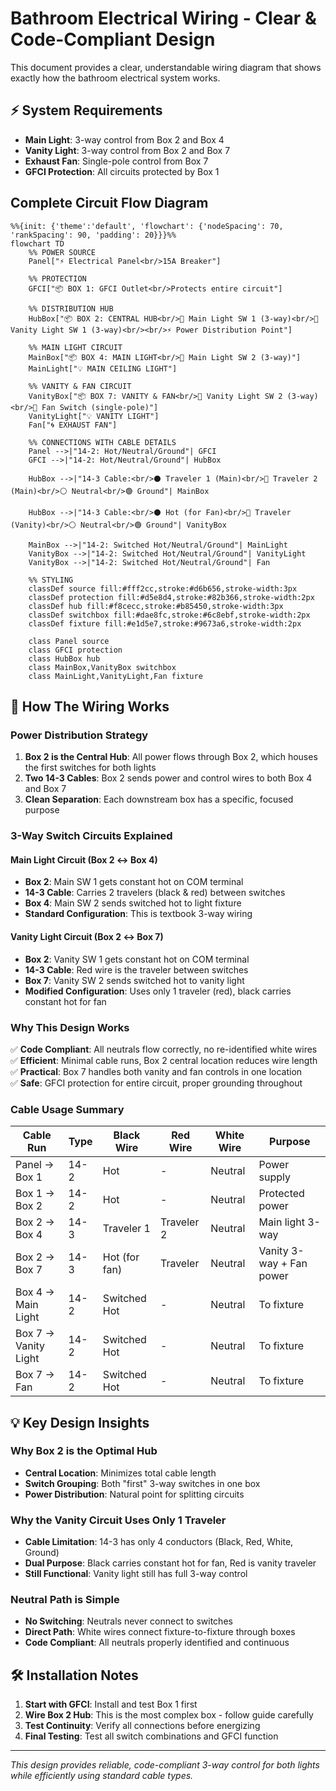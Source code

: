 # Bathroom Electrical Wiring - Clear & Code-Compliant Design

This document provides a clear, understandable wiring diagram that shows exactly how the bathroom electrical system works.

## ⚡ System Requirements
- **Main Light**: 3-way control from Box 2 and Box 4
- **Vanity Light**: 3-way control from Box 2 and Box 7  
- **Exhaust Fan**: Single-pole control from Box 7
- **GFCI Protection**: All circuits protected by Box 1

## Complete Circuit Flow Diagram

```mermaid
%%{init: {'theme':'default', 'flowchart': {'nodeSpacing': 70, 'rankSpacing': 90, 'padding': 20}}}%%
flowchart TD
    %% POWER SOURCE
    Panel["⚡ Electrical Panel<br/>15A Breaker"]
    
    %% PROTECTION
    GFCI["📦 BOX 1: GFCI Outlet<br/>Protects entire circuit"]
    
    %% DISTRIBUTION HUB
    HubBox["📦 BOX 2: CENTRAL HUB<br/>🔘 Main Light SW 1 (3-way)<br/>🔘 Vanity Light SW 1 (3-way)<br/><br/>⚡ Power Distribution Point"]
    
    %% MAIN LIGHT CIRCUIT
    MainBox["📦 BOX 4: MAIN LIGHT<br/>🔘 Main Light SW 2 (3-way)"]
    MainLight["💡 MAIN CEILING LIGHT"]
    
    %% VANITY & FAN CIRCUIT  
    VanityBox["📦 BOX 7: VANITY & FAN<br/>🔘 Vanity Light SW 2 (3-way)<br/>🔘 Fan Switch (single-pole)"]
    VanityLight["💡 VANITY LIGHT"]
    Fan["🌀 EXHAUST FAN"]

    %% CONNECTIONS WITH CABLE DETAILS
    Panel -->|"14-2: Hot/Neutral/Ground"| GFCI
    GFCI -->|"14-2: Hot/Neutral/Ground"| HubBox
    
    HubBox -->|"14-3 Cable:<br/>⚫ Traveler 1 (Main)<br/>🔴 Traveler 2 (Main)<br/>⚪ Neutral<br/>🟢 Ground"| MainBox
    
    HubBox -->|"14-3 Cable:<br/>⚫ Hot (for Fan)<br/>🔴 Traveler (Vanity)<br/>⚪ Neutral<br/>🟢 Ground"| VanityBox
    
    MainBox -->|"14-2: Switched Hot/Neutral/Ground"| MainLight
    VanityBox -->|"14-2: Switched Hot/Neutral/Ground"| VanityLight  
    VanityBox -->|"14-2: Switched Hot/Neutral/Ground"| Fan

    %% STYLING
    classDef source fill:#fff2cc,stroke:#d6b656,stroke-width:3px
    classDef protection fill:#d5e8d4,stroke:#82b366,stroke-width:2px
    classDef hub fill:#f8cecc,stroke:#b85450,stroke-width:3px
    classDef switchbox fill:#dae8fc,stroke:#6c8ebf,stroke-width:2px
    classDef fixture fill:#e1d5e7,stroke:#9673a6,stroke-width:2px

    class Panel source
    class GFCI protection
    class HubBox hub
    class MainBox,VanityBox switchbox
    class MainLight,VanityLight,Fan fixture
```

## 🔧 How The Wiring Works

### **Power Distribution Strategy**
1. **Box 2 is the Central Hub**: All power flows through Box 2, which houses the first switches for both lights
2. **Two 14-3 Cables**: Box 2 sends power and control wires to both Box 4 and Box 7
3. **Clean Separation**: Each downstream box has a specific, focused purpose

### **3-Way Switch Circuits Explained**

#### **Main Light Circuit (Box 2 ↔ Box 4)**
- **Box 2**: Main SW 1 gets constant hot on COM terminal
- **14-3 Cable**: Carries 2 travelers (black & red) between switches  
- **Box 4**: Main SW 2 sends switched hot to light fixture
- **Standard Configuration**: This is textbook 3-way wiring

#### **Vanity Light Circuit (Box 2 ↔ Box 7)**
- **Box 2**: Vanity SW 1 gets constant hot on COM terminal
- **14-3 Cable**: Red wire is the traveler between switches
- **Box 7**: Vanity SW 2 sends switched hot to vanity light
- **Modified Configuration**: Uses only 1 traveler (red), black carries constant hot for fan

### **Why This Design Works**

✅ **Code Compliant**: All neutrals flow correctly, no re-identified white wires  
✅ **Efficient**: Minimal cable runs, Box 2 central location reduces wire length  
✅ **Practical**: Box 7 handles both vanity and fan controls in one location  
✅ **Safe**: GFCI protection for entire circuit, proper grounding throughout  

### **Cable Usage Summary**
| Cable Run | Type | Black Wire | Red Wire | White Wire | Purpose |
|-----------|------|------------|----------|------------|---------|
| Panel → Box 1 | 14-2 | Hot | - | Neutral | Power supply |
| Box 1 → Box 2 | 14-2 | Hot | - | Neutral | Protected power |
| Box 2 → Box 4 | 14-3 | Traveler 1 | Traveler 2 | Neutral | Main light 3-way |
| Box 2 → Box 7 | 14-3 | Hot (for fan) | Traveler | Neutral | Vanity 3-way + Fan power |
| Box 4 → Main Light | 14-2 | Switched Hot | - | Neutral | To fixture |
| Box 7 → Vanity Light | 14-2 | Switched Hot | - | Neutral | To fixture |
| Box 7 → Fan | 14-2 | Switched Hot | - | Neutral | To fixture |

## 💡 Key Design Insights

### **Why Box 2 is the Optimal Hub**
- **Central Location**: Minimizes total cable length
- **Switch Grouping**: Both "first" 3-way switches in one box
- **Power Distribution**: Natural point for splitting circuits

### **Why the Vanity Circuit Uses Only 1 Traveler**
- **Cable Limitation**: 14-3 has only 4 conductors (Black, Red, White, Ground)
- **Dual Purpose**: Black carries constant hot for fan, Red is vanity traveler
- **Still Functional**: Vanity light still has full 3-way control

### **Neutral Path is Simple**
- **No Switching**: Neutrals never connect to switches
- **Direct Path**: White wires connect fixture-to-fixture through boxes
- **Code Compliant**: All neutrals properly identified and continuous

## 🛠️ Installation Notes

1. **Start with GFCI**: Install and test Box 1 first
2. **Wire Box 2 Hub**: This is the most complex box - follow guide carefully  
3. **Test Continuity**: Verify all connections before energizing
4. **Final Testing**: Test all switch combinations and GFCI function

---
*This design provides reliable, code-compliant 3-way control for both lights while efficiently using standard cable types.*
